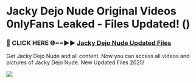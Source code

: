 # Jacky Dejo Nude Original Videos 0nlyFans Leaked - Files Updated! ()

<h3>🔴 CLICK HERE 🌐==►► <a href="https://tinyurl.com/2p9ay9w9" rel="nofollow">Jacky Dejo Nude Updated Files</a></h3>

Get Jacky Dejo Nude and all content. Now you can access all videos and pictures of Jacky Dejo Nude. New Updated Files 2025!

[![](https://i.imgur.com/KQgVmj3.gif)](https://tinyurl.com/2p9ay9w9)
